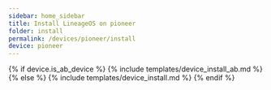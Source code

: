 ```yaml
---
sidebar: home_sidebar
title: Install LineageOS on pioneer
folder: install
permalink: /devices/pioneer/install
device: pioneer
---
```

{% if device.is_ab_device %}
{% include templates/device_install_ab.md %}
{% else %}
{% include templates/device_install.md %}
{% endif %}
